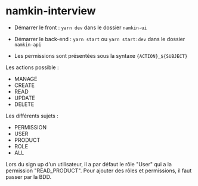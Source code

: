 # namkin-interview

- Démarrer le front : `yarn dev` dans le dossier `namkin-ui`
- Démarrer le back-end : `yarn start` ou `yarn start:dev` dans le dossier `namkin-api`

- Les permissions sont présentées sous la syntaxe `{ACTION}_${SUBJECT}`

Les actions possible : 
- MANAGE
- CREATE
- READ
- UPDATE
- DELETE

Les différents sujets : 
- PERMISSION
- USER
- PRODUCT
- ROLE
- ALL

Lors du sign up d'un utilisateur, il a par défaut le rôle "User" qui a la permission "READ_PRODUCT".
Pour ajouter des rôles et permissions, il faut passer par la BDD.
